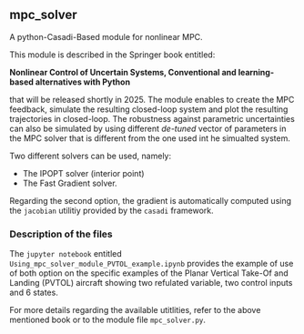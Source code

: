 ## mpc_solver
A python-Casadi-Based module for nonlinear MPC. 

This module is described in the Springer book entitled: 

**Nonlinear Control of Uncertain Systems, Conventional and learning-based alternatives with Python** 

that will be released shortly in 2025.
The module enables to create the MPC feedback, simulate the resulting closed-loop system and plot the resulting trajectories in closed-loop. The robustness against parametric uncertainties can also be simulated by using different *de-tuned* vector of parameters in the MPC solver that is different from the one used int he simualted system. 

Two different solvers can be used, namely: 

- The IPOPT solver (interior point)
- The Fast Gradient solver.

Regarding the second option, the gradient is automatically computed using the `jacobian` utilitiy provided by the `casadi` framework. 

### Description of the files 

The `jupyter notebook` entitled `Using_mpc_solver_module_PVTOL_example.ipynb` provides the example of use of both option on the specific examples of the Planar Vertical Take-Of and Landing (PVTOL) aircraft showing two refulated variable, two control inputs and 6 states. 

For more details regarding the available utitlities, refer to the above mentioned book or to the module file `mpc_solver.py`. 
